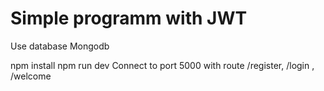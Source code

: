# Simple programm with JWT
Use database Mongodb

npm install
npm run dev
Connect to port 5000 with route /register, /login , /welcome
